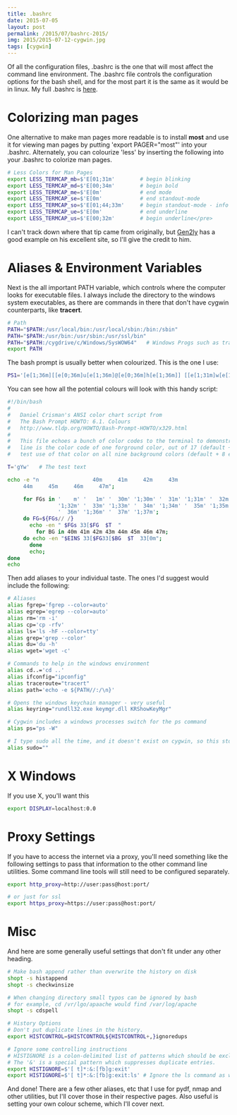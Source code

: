 ```yaml
---
title: .bashrc
date: 2015-07-05
layout: post
permalink: /2015/07/bashrc-2015/
img: 2015/2015-07-12-cygwin.jpg
tags: [cygwin]
---
```

Of all the configuration files, .bashrc is the one that will most affect the command line environment. The .bashrc file controls the configuration options for the bash shell, and for the most part it is the same as it would be in linux. My full .bashrc is [here](https://github.com/rafaelh/dot_win/blob/master/bashrc).

# Colorizing man pages
One alternative to make man pages more readable is to install **most** and use it for viewing man pages by putting 'export PAGER="most"' into your .bashrc. Alternately, you can colourize 'less' by inserting the following into your .bashrc to colorize man pages.

``` sh
# Less Colors for Man Pages
export LESS_TERMCAP_mb=$'E[01;31m'        # begin blinking
export LESS_TERMCAP_md=$'E[00;34m'        # begin bold
export LESS_TERMCAP_me=$'E[0m'            # end mode
export LESS_TERMCAP_se=$'E[0m'            # end standout-mode
export LESS_TERMCAP_so=$'E[01;44;33m'     # begin standout-mode - info box
export LESS_TERMCAP_ue=$'E[0m'            # end underline
export LESS_TERMCAP_us=$'E[00;32m'        # begin underline</pre>
```

I can't track down where that tip came from originally, but [Gen2ly](https://linuxtidbits.wordpress.com/2009/03/23/less-colors-for-man-pages/) has a good example on his excellent site, so I'll give the credit to him.

# Aliases & Environment Variables
Next is the all important PATH variable, which controls where the computer looks for executable files. I always include the directory to the windows system executables, as there are commands in there that don't have cygwin counterparts, like **tracert**.

``` sh
# Path
PATH="$PATH:/usr/local/bin:/usr/local/sbin:/bin:/sbin"
PATH="$PATH:/usr/bin:/usr/sbin:/usr/ssl/bin"
PATH="$PATH:/cygdrive/c/Windows/SysWOW64"   # Windows Progs such as tracert
export PATH
```

The bash prompt is usually better when colourized. This is the one I use:

``` sh
PS1='[e[1;36m][[e[0;36m]u[e[1;36m]@[e[0;36m]h[e[1;36m]] [[e[1;31m]w[e[1;36m]]$[e[0m] '
```

You can see how all the potential colours will look with this handy script:

``` sh
#!/bin/bash
#
#   Daniel Crisman's ANSI color chart script from
#   The Bash Prompt HOWTO: 6.1. Colours
#   http://www.tldp.org/HOWTO/Bash-Prompt-HOWTO/x329.html
#
#   This file echoes a bunch of color codes to the terminal to demonstrate what's available.  Each
#   line is the color code of one forground color, out of 17 (default + 16 escapes), followed by a
#   test use of that color on all nine background colors (default + 8 escapes).

T='gYw'   # The test text

echo -e "n                 40m     41m     42m     43m
     44m     45m     46m     47m";

     for FGs in '    m' '   1m' '  30m' '1;30m' '  31m' '1;31m' '  32m' 
                '1;32m' '  33m' '1;33m' '  34m' '1;34m' '  35m' '1;35m' 
                '  36m' '1;36m' '  37m' '1;37m';
     do FG=${FGs// /}
       echo -en " $FGs  33[$FG  $T  "
         for BG in 40m 41m 42m 43m 44m 45m 46m 47m;
     do echo -en "$EINS  33[$FG 33[$BG  $T   33[0m";
       done
       echo;
done
echo
```

Then add aliases to your individual taste. The ones I'd suggest would include the following:

``` sh
# Aliases
alias fgrep='fgrep --color=auto'
alias egrep='egrep --color=auto'
alias rm='rm -i'
alias cp='cp -rfv'
alias ls='ls -hF --color=tty'
alias grep='grep --color'
alias du='du -h'
alias wget='wget -c'

# Commands to help in the windows environment
alias cd..='cd ..'
alias ifconfig="ipconfig"
alias traceroute="tracert"
alias path='echo -e ${PATH//:/\n}'

# Opens the windows keychain manager - very useful
alias keyring="rundll32.exe keymgr.dll KRShowKeyMgr"

# Cygwin includes a windows processes switch for the ps command
alias ps="ps -W"

# I type sudo all the time, and it doesn't exist on cygwin, so this stops errors
alias sudo=""
```

# X Windows
If you use X, you'll want this

``` sh
export DISPLAY=localhost:0.0
```

# Proxy Settings
If you have to access the internet via a proxy, you'll need something like the following settings to pass that information to the other command line utilities. Some command line tools will still need to be configured separately.

``` sh
export http_proxy=http://user:pass@host:port/

# or just for ssl
export https_proxy=https://user:pass@host:port/
```

# Misc
And here are some generally useful settings that don't fit under any other heading.

``` sh
# Make bash append rather than overwrite the history on disk
shopt -s histappend
shopt -s checkwinsize

# When changing directory small typos can be ignored by bash
# for example, cd /vr/lgo/apaache would find /var/log/apache
shopt -s cdspell

# History Options
# Don't put duplicate lines in the history.
export HISTCONTROL=$HISTCONTROL${HISTCONTROL+,}ignoredups

# Ignore some controlling instructions
# HISTIGNORE is a colon-delimited list of patterns which should be excluded.
# The '&' is a special pattern which suppresses duplicate entries.
export HISTIGNORE=$'[ t]*:&:[fb]g:exit'
export HISTIGNORE=$'[ t]*:&:[fb]g:exit:ls' # Ignore the ls command as well
```

And done! There are a few other aliases, etc that I use for pydf, nmap and other utilities, but I'll cover those in their respective pages. Also useful is setting your own colour scheme, which I'll cover next.
